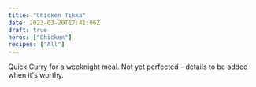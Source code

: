 ```yaml
---
title: "Chicken Tikka"
date: 2023-03-20T17:41:06Z
draft: true
heros: ["Chicken"]
recipes: ["All"]
---
```


Quick Curry for a weeknight meal. Not yet perfected - details to be added when it's worthy.